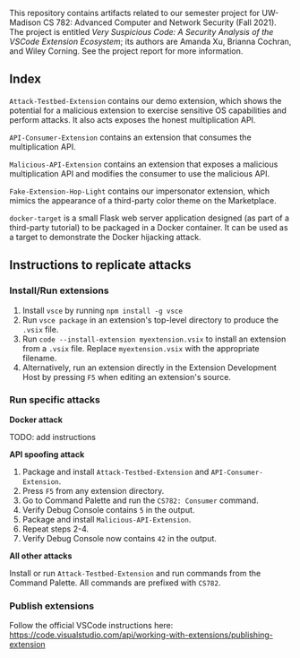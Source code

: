 

This repository contains artifacts related to our semester project for UW-Madison CS 782: Advanced Computer and Network Security (Fall 2021). The project is entitled *Very Suspicious Code: A Security Analysis of the VSCode Extension Ecosystem*; its authors are Amanda Xu, Brianna Cochran, and Wiley Corning. See the project report for more information.

## Index

`Attack-Testbed-Extension` contains our demo extension, which shows the potential for a malicious extension to exercise sensitive OS capabilities and perform attacks. It also acts exposes the honest multiplication API.

`API-Consumer-Extension` contains an extension that consumes the multiplication API.

`Malicious-API-Extension` contains an extension that exposes a malicious multiplication API and modifies the consumer to use the malicious API.

`Fake-Extension-Hop-Light` contains our impersonator extension, which mimics the appearance of a third-party color theme on the Marketplace.

`docker-target` is a small Flask web server application designed (as part of a third-party tutorial) to be packaged in a Docker container. It can be used as a target to demonstrate the Docker hijacking attack.

## Instructions to replicate attacks

### Install/Run extensions

1. Install `vsce` by running `npm install -g vsce`
2. Run `vsce package` in an extension's top-level directory to produce the `.vsix` file.
3. Run `code --install-extension myextension.vsix` to install an extension from a `.vsix` file. Replace `myextension.vsix` with the appropriate filename.
4. Alternatively, run an extension directly in the Extension Development Host by pressing `F5` when editing an extension's source.

### Run specific attacks
**Docker attack**

TODO: add instructions

**API spoofing attack**
1. Package and install `Attack-Testbed-Extension` and `API-Consumer-Extension`.
2. Press `F5` from any extension directory.
3. Go to Command Palette and run the `CS782: Consumer` command.
4. Verify Debug Console contains `5` in the output.
5. Package and install `Malicious-API-Extension`.
6. Repeat steps 2-4.
7. Verify Debug Console now contains `42` in the output.

**All other attacks** 

Install or run  `Attack-Testbed-Extension` and run commands from the Command Palette. All commands are prefixed with `CS782`.


### Publish extensions
Follow the official VSCode instructions here: https://code.visualstudio.com/api/working-with-extensions/publishing-extension

